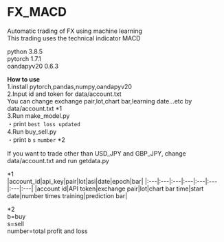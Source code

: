 # FX_MACD
Automatic trading of FX using machine learning  
This trading uses the technical indicator MACD

python 3.8.5  
pytorch 1.7.1  
oandapyv20 0.6.3

**How to use**   
1.install pytorch,pandas,numpy,oandapyv20  
2.Input id and token for data/account.txt  
You can change exchange pair,lot,chart bar,learning date...etc by data/account.txt   *1  
3.Run make_model.py  
  ・print `best loss updated`  
4.Run buy_sell.py  
  ・print `b`  `s`  `number`  *2    
 

If you want to trade other than USD_JPY and GBP_JPY, change data/account.txt and run getdata.py  

*1  
|account_id|api_key|pair|lot|asi|date|epoch|bar|
|:---|:---|:---|:---|:---|:---|:---|:---|
|account id|API token|exchange pair|lot|chart bar time|start date|number times training|prediction bar|

  
*2  
b=buy  
s=sell  
number=total profit and loss 